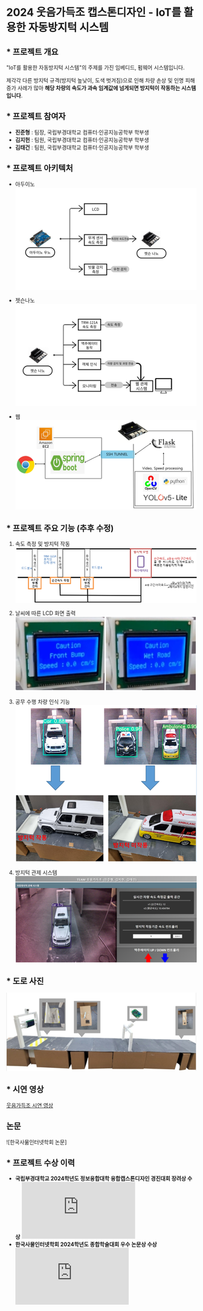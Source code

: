 # 2024 웃음가득조 캡스톤디자인 - IoT를 활용한 자동방지턱 시스템

## * 프로젝트 개요
"IoT를 활용한 자동방지턱 시스템"의 주제를 가진 임베디드, 펌웨어 시스템입니다. 

제각각 다른 방지턱 규격(방지턱 높낮이, 도색 벗겨짐)으로 인해 차량 손상 및 인명 피해 증가 사례가 많아 **해당 차량의 속도가 과속 임계값에 넘게되면 방지턱이 작동하는 시스템입니다**.

## * 프로젝트 참여자
- **진준형** : 팀장, 국립부경대학교 컴퓨터·인공지능공학부 학부생
- **김지헌** : 팀원, 국립부경대학교 컴퓨터·인공지능공학부 학부생
- **김태건** : 팀원, 국립부경대학교 컴퓨터·인공지능공학부 학부생

## * 프로젝트 아키텍처
* 아두이노
![아두이노 아키텍처 사진](https://github.com/Team-Filled-with-laughter/Autobump/blob/main/%EC%82%AC%EC%A7%84/%EC%95%84%EB%91%90%EC%9D%B4%EB%85%B8%20%EC%95%84%ED%82%A4%ED%85%8D%EC%B3%90.png)

* 젯슨나노
![젯슨나노 아키텍처 사진](https://github.com/Team-Filled-with-laughter/Autobump/blob/main/%EC%82%AC%EC%A7%84/%EC%A0%AF%EC%8A%A8%EB%82%98%EB%85%B8%20%EC%95%84%ED%82%A4%ED%85%8D%EC%B3%90.png)

* 웹
![웹 아키텍처 사진](https://github.com/Team-Filled-with-laughter/Autobump/blob/main/%EC%82%AC%EC%A7%84/%EC%9B%B9%20%EC%95%84%ED%82%A4%ED%85%8D%EC%B2%98.png)

## * 프로젝트 주요 기능 (추후 수정)
1. 속도 측정 및 방지턱 작동
![속도 측정 및 작동 원리](https://github.com/Team-Filled-with-laughter/Autobump/blob/main/%EC%82%AC%EC%A7%84/%EC%86%8D%EB%8F%84%20%EA%B0%90%EC%A7%80%20%EB%B0%8F%20%EB%B0%A9%EC%A7%80%ED%84%B1%20%EC%9E%91%EB%8F%99%20%EC%9B%90%EB%A6%AC.png)

2. 날씨에 따른 LCD 화면 출력
![LCD 사진](https://github.com/Team-Filled-with-laughter/Autobump/blob/main/%EC%82%AC%EC%A7%84/lcd%20%EC%82%AC%EC%A7%84.PNG)

3. 공무 수행 차량 인식 기능
![공무 수행 사진](https://github.com/Team-Filled-with-laughter/Autobump/blob/main/%EC%82%AC%EC%A7%84/%EA%B3%B5%EB%AC%B4%EC%88%98%ED%96%89%20%EC%82%AC%EC%A7%84.PNG)

4. 방지턱 관제 시스템
![관제 시스템 사진](https://github.com/Team-Filled-with-laughter/Autobump/blob/main/%EC%82%AC%EC%A7%84/%EC%9B%B9%20%EA%B4%80%EC%A0%9C%EC%8B%9C%EC%8A%A4%ED%85%9C%20%EC%82%AC%EC%A7%84.png)

## * 도로 사진
![도로 사진](https://github.com/Team-Filled-with-laughter/Autobump/blob/main/%EC%82%AC%EC%A7%84/%EB%8F%84%EB%A1%9C%20%EC%82%AC%EC%A7%84.PNG)

## * 시연 영상
[웃음가득조 시연 영상](http://naver.me/FY3zYbeS)

## 논문
![한국사묾인터넷학회 논문]
## * 프로젝트 수상 이력
- **국립부경대학교 2024학년도 정보융합대학 융합캡스톤디자인 경진대회 장려상 수상**
![수상 사진](https://github.com/Team-Filled-with-laughter/Autobump/blob/main/%EC%82%AC%EC%A7%84/%EB%B6%80%EA%B2%BD%EB%8C%80%ED%95%99%EA%B5%90_2024%ED%95%99%EB%85%84%EB%8F%84_%EC%A0%95%EB%B3%B4%EC%9C%B5%ED%95%A9%EB%8C%80%ED%95%99_%EC%9C%B5%ED%95%A9%EC%BA%A1%EC%8A%A4%ED%86%A4%EB%94%94%EC%9E%90%EC%9D%B8_%EA%B2%BD%EC%A7%84%EB%8C%80%ED%9A%8C(%EC%9E%A5%EB%A0%A4%EC%83%81).pdf)
- **한국사물인터넷학회 2024학년도 종합학술대회 우수 논문상 수상**
![수상 사진](https://github.com/Team-Filled-with-laughter/Autobump/blob/main/%EC%82%AC%EC%A7%84/%ED%95%9C%EA%B5%AD%EC%82%AC%EB%AC%BC%EC%9D%B8%ED%84%B0%EB%84%B7%ED%95%99%ED%9A%8C%20%EC%A2%85%ED%95%A9%ED%95%99%EC%88%A0%EB%8C%80%ED%9A%8C%20%EC%83%81%EC%9E%A5.pdf)
